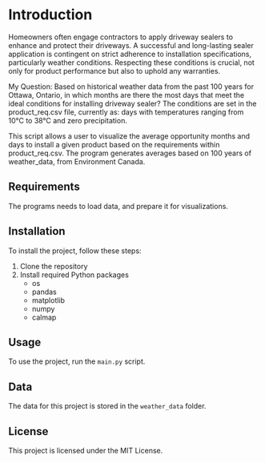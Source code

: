 
# Introduction
Homeowners often engage contractors to apply driveway sealers to enhance and protect their driveways. A successful and long-lasting sealer application is contingent on strict adherence to installation specifications, particularly weather conditions. Respecting these conditions is crucial, not only for product performance but also to uphold any warranties.

My Question: Based on historical weather data from the past 100 years for Ottawa, Ontario, in which months are there the most days that meet the ideal conditions for installing driveway sealer? The conditions are set in the product_req.csv file, currently as: days with temperatures ranging from 10°C to 38°C and zero precipitation.

This script allows a user to visualize the average opportunity months and days to install a given product based on the requirements within product_req.csv.
The program generates averages based on 100 years of weather_data, from Environment Canada.

## Requirements
The programs needs to load data, and prepare it for visualizations.  

## Installation
To install the project, follow these steps:
1. Clone the repository
2. Install required Python packages
    - os
    - pandas
    - matplotlib
    - numpy
    - calmap

## Usage
To use the project, run the `main.py` script.

## Data
The data for this project is stored in the `weather_data` folder.

## License
This project is licensed under the MIT License.
